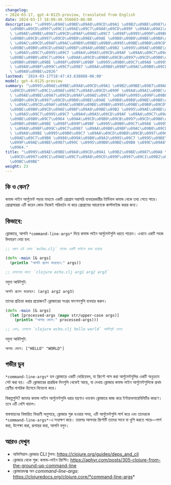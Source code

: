 ```yaml
---
changelog:
- 2024-03-17, gpt-4-0125-preview, translated from English
date: 2024-03-17 18:09:49.556603-06:00
description: "\u0995\u09AE\u09BE\u09A8\u09CD\u09A1 \u09B2\u09BE\u0987\u09A8 \u0986\
  \u09B0\u09CD\u0997\u09C1\u09AE\u09C7\u09A8\u09CD\u099F \u09AA\u09A1\u09BC\u09BE\u09B0\
  \ \u09AE\u09BE\u09A7\u09CD\u09AF\u09AE\u09C7 \u098F\u0995\u099F\u09BF \u09AA\u09CD\
  \u09B0\u09CB\u0997\u09CD\u09B0\u09BE\u09AE \u09B8\u09B0\u09BE\u09B8\u09B0\u09BF\
  \ \u09AC\u09CD\u09AF\u09AC\u09B9\u09BE\u09B0\u0995\u09BE\u09B0\u09C0\u09B0 \u099F\
  \u09BE\u09B0\u09CD\u09AE\u09BF\u09A8\u09BE\u09B2 \u0995\u09AE\u09BE\u09A8\u09CD\u09A1\
  \ \u09A5\u09C7\u0995\u09C7 \u09A4\u09A5\u09CD\u09AF \u09AA\u09C7\u09A4\u09C7 \u09AA\
  \u09BE\u09B0\u09C7\u0964 \u09AA\u09CD\u09B0\u09CB\u0997\u09CD\u09B0\u09BE\u09AE\u09BE\
  \u09B0\u09B0\u09BE \u098F\u099F\u09BF \u0995\u09B0\u09C7\u09A8 \u0995\u09CB\u09A1\
  \ \u09A8\u09BF\u099C\u09C7\u0987 \u09AA\u09B0\u09BF\u09AC\u09B0\u09CD\u09A4\u09A8\
  \ \u09A8\u09BE\u2026"
lastmod: '2024-03-17T18:47:43.638088-06:00'
model: gpt-4-0125-preview
summary: "\u0995\u09AE\u09BE\u09A8\u09CD\u09A1 \u09B2\u09BE\u0987\u09A8 \u0986\u09B0\
  \u09CD\u0997\u09C1\u09AE\u09C7\u09A8\u09CD\u099F \u09AA\u09A1\u09BC\u09BE\u09B0\
  \ \u09AE\u09BE\u09A7\u09CD\u09AF\u09AE\u09C7 \u098F\u0995\u099F\u09BF \u09AA\u09CD\
  \u09B0\u09CB\u0997\u09CD\u09B0\u09BE\u09AE \u09B8\u09B0\u09BE\u09B8\u09B0\u09BF\
  \ \u09AC\u09CD\u09AF\u09AC\u09B9\u09BE\u09B0\u0995\u09BE\u09B0\u09C0\u09B0 \u099F\
  \u09BE\u09B0\u09CD\u09AE\u09BF\u09A8\u09BE\u09B2 \u0995\u09AE\u09BE\u09A8\u09CD\u09A1\
  \ \u09A5\u09C7\u0995\u09C7 \u09A4\u09A5\u09CD\u09AF \u09AA\u09C7\u09A4\u09C7 \u09AA\
  \u09BE\u09B0\u09C7\u0964 \u09AA\u09CD\u09B0\u09CB\u0997\u09CD\u09B0\u09BE\u09AE\u09BE\
  \u09B0\u09B0\u09BE \u098F\u099F\u09BF \u0995\u09B0\u09C7\u09A8 \u0995\u09CB\u09A1\
  \ \u09A8\u09BF\u099C\u09C7\u0987 \u09AA\u09B0\u09BF\u09AC\u09B0\u09CD\u09A4\u09A8\
  \ \u09A8\u09BE \u0995\u09B0\u09C7 \u09AA\u09CD\u09B0\u09CB\u0997\u09CD\u09B0\u09BE\
  \u09AE\u09C7\u09B0 \u0986\u099A\u09B0\u09A3\u0995\u09C7 \u0995\u09BE\u09B8\u09CD\
  \u099F\u09AE\u09BE\u0987\u099C \u0995\u09B0\u09BE\u09B0 \u099C\u09A8\u09CD\u09AF\
  \u0964."
title: "\u0995\u09AE\u09BE\u09A8\u09CD\u09A1 \u09B2\u09BE\u0987\u09A8 \u0986\u09B0\
  \u09CD\u0997\u09C1\u09AE\u09C7\u09A8\u09CD\u099F\u0997\u09C1\u09B2\u09BF \u09AA\u09A1\
  \u09BC\u09BE"
weight: 23
---
```


## কি ও কেন?

কমান্ড লাইন আর্গুমেন্ট পড়ার মাধ্যমে একটি প্রোগ্রাম সরাসরি ব্যবহারকারীর টার্মিনাল কমান্ড থেকে তথ্য পেতে পারে। প্রোগ্রামাররা এটি করেন কোড নিজেই পরিবর্তন না করে প্রোগ্রামের আচরণকে কাস্টমাইজ করার জন্য।

## কিভাবে:

ক্লোজারে, আপনি `*command-line-args*` দিয়ে কমান্ড লাইন আর্গুমেন্টগুলি ধরতে পারেন। এখানে একটি সহজ উদাহরণ দেয়া হল:

```clojure
;; ধরুন এই কোড `echo.clj` নামের একটি ফাইলে রাখা হয়েছে

(defn -main [& args]
  (println "আপনি প্রবেশ করেছেন:" args))

;; চালানোর জন্য: `clojure echo.clj arg1 arg2 arg3`
```

নমুনা আউটপুট:

```
আপনি প্রবেশ করেছেন: (arg1 arg2 arg3)
```

তাদের প্রক্রিয়া করার প্রয়োজন? ক্লোজারের সংগ্রহ ফাংশনগুলি ব্যবহার করুন।

```clojure
(defn -main [& args]
  (let [processed-args (mapv str/upper-case args)]
    (println "আপার কেসে:" processed-args)))

;; এখন, চালানো `clojure echo.clj hello world` আউটপুট দেবে:
```

নমুনা আউটপুট:

```
আপার কেসে: ["HELLO" "WORLD"]
```

## গভীর ডুব

`*command-line-args*` হল ক্লোজারে একটি ভেরিয়েবল, যা স্ক্রিপ্টে পাস করা আর্গুমেন্টগুলির একটি অনুক্রমে সেট করা হয়। এটি ক্লোজারের প্রারম্ভিক দিনগুলি থেকেই আছে, যা দেখায় ক্লোজার কমান্ড লাইন আর্গুমেন্টগুলিকে প্রথম শ্রেণীর নাগরিক হিসেবে বিবেচনা করে।

বিকল্পগুলি? জাভার কমান্ড লাইন আর্গুমেন্টগুলি ধরার যন্ত্রণাও ধন্যবাদ ক্লোজারে কাজ করে ইন্টারঅপারেবিলিটির কারণে। তবে এটি বেশি বাচাল।

বাস্তবায়নের বিস্তারিত বিবরণী অনুসারে, ক্লোজার শুরু হওয়ার সময়, এটি আর্গুমেন্টগুলি পার্স করে এবং তাদেরকে `*command-line-args*`-এ সংরক্ষণ করে। তারপর আপনার স্ক্রিপ্টটি তাদের সাথে যা খুশি করতে পারে—পার্স করা, উপেক্ষা করা, রূপান্তর করা, আপনি বলুন।

## আরও দেখুন

- অফিসিয়াল ক্লোজার CLI টুলস: https://clojure.org/guides/deps_and_cli
- ক্লোজার থেকে শুরু: কমান্ড-লাইন স্ক্রিপ্টিং: https://aphyr.com/posts/305-clojure-from-the-ground-up-command-line
- ক্লোজারডক্স অন *command-line-args*: https://clojuredocs.org/clojure.core/*command-line-args*
